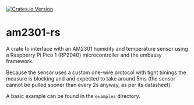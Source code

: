 [![Crates.io Version](https://img.shields.io/crates/v/am2301)](https://crates.io/crates/am2301)

# am2301-rs

A crate to interface with an AM2301 humidity and temperature sensor using a
Raspberry Pi Pico 1 (RP2040) microcontroller and the embassy framework.

Because the sensor uses a custom one-wire protocol with tight timings the
measure is blocking and and expected to take around 5ms (the sensor cannot be
pulled sooner than every 2s anyway, as per its datasheet).

A basic example can be found in the `examples` directory.
